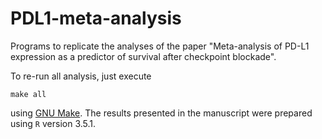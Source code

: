# PDL1-meta-analysis
Programs to replicate the analyses of the paper "Meta-analysis of PD-L1 expression as a predictor of survival after checkpoint blockade".

To re-run all analysis, just execute 
```
make all
```
using [GNU Make](https://www.gnu.org/software/make/). The results presented in the manuscript were prepared using `R` version 3.5.1.

